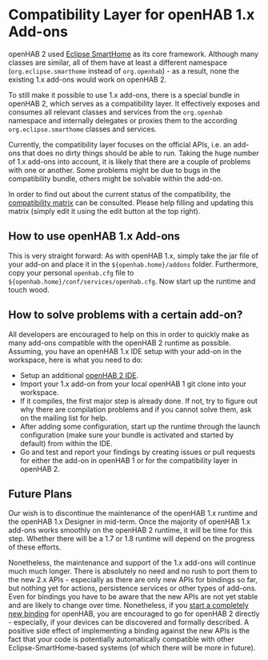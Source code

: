 # Compatibility Layer for openHAB 1.x Add-ons

openHAB 2 used [Eclipse SmartHome](https://www.eclipse.org/smarthome/) as its core framework. Although many classes are similar, all of them have at least a different namespace (`org.eclipse.smarthome` instead of `org.openhab`) - as a result, none the existing 1.x add-ons would work on openHAB 2.

To still make it possible to use 1.x add-ons, there is a special bundle in openHAB 2, which serves as a compatibility layer. It effectively exposes and consumes all relevant classes and services from the `org.openhab` namespace and internally delegates or proxies them to the according `org.eclipse.smarthome` classes and services.

Currently, the compatibility layer focuses on the official APIs, i.e. an add-ons that does no dirty things should be able to run. Taking the huge number of 1.x add-ons into account, it is likely that there are a couple of problems with one or another. Some problems might be due to bugs in the compatibility bundle, others might be solvable within the add-on.

In order to find out about the current status of the compatibility, the [compatibility matrix](compatibility.md) can be consulted. Please help filling and updating this matrix (simply edit it using the edit button at the top right).

## How to use openHAB 1.x Add-ons
 
This is very straight forward: As with openHAB 1.x, simply take the jar file of your add-on and place it in the `${openhab.home}/addons` folder.
Furthermore, copy your personal `openhab.cfg` file to `${openhab.home}/conf/services/openhab.cfg`.
Now start up the runtime and touch wood.
 
## How to solve problems with a certain add-on?
 
All developers are encouraged to help on this in order to quickly make as many add-ons compatible with the openHAB 2 runtime as possible.
Assuming, you have an openHAB 1.x IDE setup with your add-on in the workspace, here is what you need to do:
 - Setup an additional [openHAB 2 IDE](../development/ide.md).
 - Import your 1.x add-on from your local openHAB 1 git clone into your workspace.
 - If it compiles, the first major step is already done. If not, try to figure out why there are compilation problems and if you cannot solve them, ask on the mailing list for help. 
 - After adding some configuration, start up the runtime through the launch configuration (make sure your bundle is activated and started by default) from within the IDE.
 - Go and test and report your findings by creating issues or pull requests for either the add-on in openHAB 1 or for the compatibility layer in openHAB 2.

## Future Plans

Our wish is to discontinue the maintenance of the openHAB 1.x runtime and the openHAB 1.x Designer in mid-term. Once the majority of openHAB 1.x add-ons works smoothly on the openHAB 2 runtime, it will be time for this step. Whether there will be a 1.7 or 1.8 runtime will depend on the progress of these efforts.  

Nonetheless, the maintenance and support of the 1.x add-ons will continue much much longer. There is absolutely no need and no rush to port them to the new 2.x APIs - especially as there are only new APIs for bindings so far, but nothing yet for actions, persistence services or other types of add-ons. Even for bindings you have to be aware that the new APIs are not yet stable and are likely to change over time. Nonetheless, if you [start a completely new binding](../development/bindings.md) for openHAB, you are encouraged to go for openHAB 2 directly - especially, if your devices can be discovered and formally described. A positive side effect of implementing a binding against the new APIs is the fact that your code is potentially automatically compatible with other Eclipse-SmartHome-based systems (of which there will be more in future).
